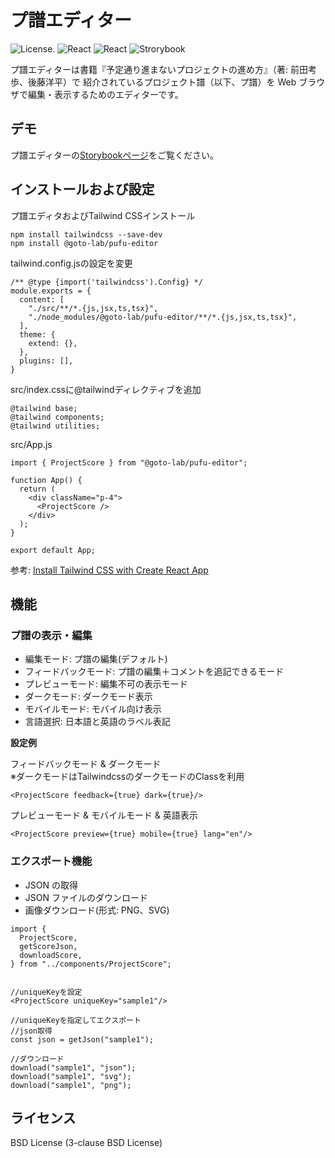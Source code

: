 # プ譜エディター

![License](https://img.shields.io/badge/License-BSD_3--Clause-blue.svg).
![React](https://img.shields.io/badge/react-v18.2.0-blue)
![React](https://img.shields.io/badge/tailwindcss-v3.4.3-blue)
![Strorybook](https://img.shields.io/badge/storybook-v8.0.5-red)

プ譜エディターは書籍『予定通り進まないプロジェクトの進め方』（著: 前田考歩、後藤洋平）で
紹介されているプロジェクト譜（以下、プ譜）を Web ブラウザで編集・表示するためのエディターです。

## デモ

プ譜エディターの[Storybookページ](https://goto-lab.github.io/pufu-editor)をご覧ください。

## インストールおよび設定

プ譜エディタおよびTailwind CSSインストール

```
npm install tailwindcss --save-dev
npm install @goto-lab/pufu-editor
```

tailwind.config.jsの設定を変更

```
/** @type {import('tailwindcss').Config} */
module.exports = {
  content: [
    "./src/**/*.{js,jsx,ts,tsx}",
    "./node_modules/@goto-lab/pufu-editor/**/*.{js,jsx,ts,tsx}",
  ],
  theme: {
    extend: {},
  },
  plugins: [],
}
```

src/index.cssに@tailwindディレクティブを追加

```
@tailwind base;
@tailwind components;
@tailwind utilities;
```

src/App.js

```
import { ProjectScore } from "@goto-lab/pufu-editor";

function App() {
  return (
    <div className="p-4">
      <ProjectScore />
    </div>
  );
}

export default App;
```

参考: [Install Tailwind CSS with Create React App](https://tailwindcss.com/docs/guides/create-react-app)

## 機能

### プ譜の表示・編集

- 編集モード: プ譜の編集(デフォルト)
- フィードバックモード: プ譜の編集＋コメントを追記できるモード
- プレビューモード: 編集不可の表示モード
- ダークモード: ダークモード表示
- モバイルモード: モバイル向け表示
- 言語選択: 日本語と英語のラベル表記

**設定例**

フィードバックモード & ダークモード  
※ダークモードはTailwindcssのダークモードのClassを利用

```
<ProjectScore feedback={true} dark={true}/>
```

プレビューモード & モバイルモード & 英語表示

```
<ProjectScore preview={true} mobile={true} lang="en"/>
```

### エクスポート機能

- JSON の取得
- JSON ファイルのダウンロード
- 画像ダウンロード(形式: PNG、SVG)

```
import {
  ProjectScore,
  getScoreJson,
  downloadScore,
} from "../components/ProjectScore";


//uniqueKeyを設定
<ProjectScore uniqueKey="sample1"/>

//uniqueKeyを指定してエクスポート
//json取得
const json = getJson("sample1");

//ダウンロード
download("sample1", "json");
download("sample1", "svg");
download("sample1", "png");
```

## ライセンス

BSD License (3-clause BSD License)
